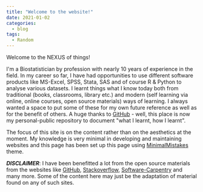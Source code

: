 ```yaml
---
title: "Welcome to the website!"
date: 2021-01-02
categories:
  - blog
tags:
  - Random
---
```



Welcome to the NEXUS of things!

I'm a Biostatistician by profession with nearly 10 years of experience in the field. In my career so far, I have had opportunities to use different software products like MS-Excel, SPSS, Stata, SAS and of course R & Python to analyse various datasets. I learnt things what I know today both from traditional (books, classrooms, library etc.) and modern (self learning via online, online courses, open source materials) ways of learning. I always wanted a space to put some of these for my own future reference as well as for the benefit of others. A huge thanks to [GitHub](https://github.com/) -  well, this place is now my personal-public repository to document "what I learnt, how I learnt". 

The focus of this site is on the content rather than on the aesthetics at the moment. My knowledge is very minimal in developing and maintaining websites and this page has been set up this page using [MinimalMistakes](https://mmistakes.github.io/minimal-mistakes/) theme. 

***DISCLAIMER***: I have been benefitted a lot from the open source materials from the websites like [GitHub](https://github.com/), [Stackoverflow](https://stackoverflow.com/), [Software-Carpentry](https://software-carpentry.org/) and many more. Some of the content here may just be the adaptation of material found on any of such sites. 

